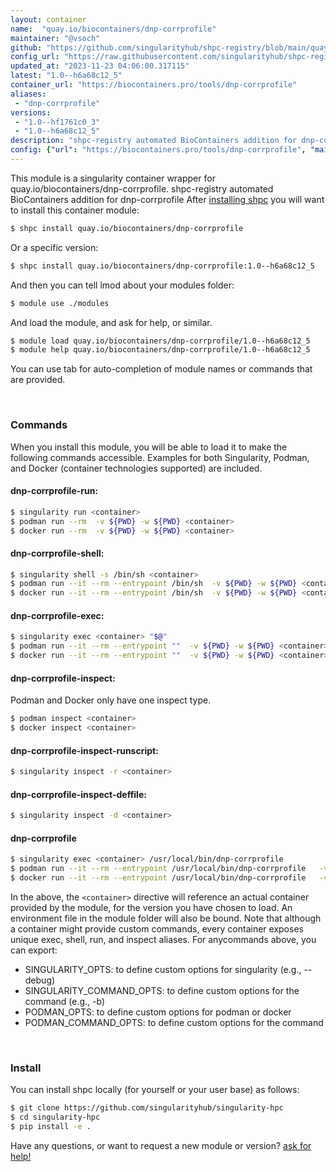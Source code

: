 ```yaml
---
layout: container
name:  "quay.io/biocontainers/dnp-corrprofile"
maintainer: "@vsoch"
github: "https://github.com/singularityhub/shpc-registry/blob/main/quay.io/biocontainers/dnp-corrprofile/container.yaml"
config_url: "https://raw.githubusercontent.com/singularityhub/shpc-registry/main/quay.io/biocontainers/dnp-corrprofile/container.yaml"
updated_at: "2023-11-23 04:06:00.317115"
latest: "1.0--h6a68c12_5"
container_url: "https://biocontainers.pro/tools/dnp-corrprofile"
aliases:
 - "dnp-corrprofile"
versions:
 - "1.0--hf1761c0_3"
 - "1.0--h6a68c12_5"
description: "shpc-registry automated BioContainers addition for dnp-corrprofile"
config: {"url": "https://biocontainers.pro/tools/dnp-corrprofile", "maintainer": "@vsoch", "description": "shpc-registry automated BioContainers addition for dnp-corrprofile", "latest": {"1.0--h6a68c12_5": "sha256:255292c3da7dfe9ebb710a2adf84452950e31135d1f03b8e65dcc7f068dfd3c1"}, "tags": {"1.0--hf1761c0_3": "sha256:01696c8f88bcfd50f0b5fa3f83b15edd58799af1c07b9654090394b5a46e4257", "1.0--h6a68c12_5": "sha256:255292c3da7dfe9ebb710a2adf84452950e31135d1f03b8e65dcc7f068dfd3c1"}, "docker": "quay.io/biocontainers/dnp-corrprofile", "aliases": {"dnp-corrprofile": "/usr/local/bin/dnp-corrprofile"}}
---
```


This module is a singularity container wrapper for quay.io/biocontainers/dnp-corrprofile.
shpc-registry automated BioContainers addition for dnp-corrprofile
After [installing shpc](#install) you will want to install this container module:


```bash
$ shpc install quay.io/biocontainers/dnp-corrprofile
```

Or a specific version:

```bash
$ shpc install quay.io/biocontainers/dnp-corrprofile:1.0--h6a68c12_5
```

And then you can tell lmod about your modules folder:

```bash
$ module use ./modules
```

And load the module, and ask for help, or similar.

```bash
$ module load quay.io/biocontainers/dnp-corrprofile/1.0--h6a68c12_5
$ module help quay.io/biocontainers/dnp-corrprofile/1.0--h6a68c12_5
```

You can use tab for auto-completion of module names or commands that are provided.

<br>

### Commands

When you install this module, you will be able to load it to make the following commands accessible.
Examples for both Singularity, Podman, and Docker (container technologies supported) are included.

#### dnp-corrprofile-run:

```bash
$ singularity run <container>
$ podman run --rm  -v ${PWD} -w ${PWD} <container>
$ docker run --rm  -v ${PWD} -w ${PWD} <container>
```

#### dnp-corrprofile-shell:

```bash
$ singularity shell -s /bin/sh <container>
$ podman run --it --rm --entrypoint /bin/sh  -v ${PWD} -w ${PWD} <container>
$ docker run --it --rm --entrypoint /bin/sh  -v ${PWD} -w ${PWD} <container>
```

#### dnp-corrprofile-exec:

```bash
$ singularity exec <container> "$@"
$ podman run --it --rm --entrypoint ""  -v ${PWD} -w ${PWD} <container> "$@"
$ docker run --it --rm --entrypoint ""  -v ${PWD} -w ${PWD} <container> "$@"
```

#### dnp-corrprofile-inspect:

Podman and Docker only have one inspect type.

```bash
$ podman inspect <container>
$ docker inspect <container>
```

#### dnp-corrprofile-inspect-runscript:

```bash
$ singularity inspect -r <container>
```

#### dnp-corrprofile-inspect-deffile:

```bash
$ singularity inspect -d <container>
```


#### dnp-corrprofile

```bash
$ singularity exec <container> /usr/local/bin/dnp-corrprofile
$ podman run --it --rm --entrypoint /usr/local/bin/dnp-corrprofile   -v ${PWD} -w ${PWD} <container> -c " $@"
$ docker run --it --rm --entrypoint /usr/local/bin/dnp-corrprofile   -v ${PWD} -w ${PWD} <container> -c " $@"
```



In the above, the `<container>` directive will reference an actual container provided
by the module, for the version you have chosen to load. An environment file in the
module folder will also be bound. Note that although a container
might provide custom commands, every container exposes unique exec, shell, run, and
inspect aliases. For anycommands above, you can export:

 - SINGULARITY_OPTS: to define custom options for singularity (e.g., --debug)
 - SINGULARITY_COMMAND_OPTS: to define custom options for the command (e.g., -b)
 - PODMAN_OPTS: to define custom options for podman or docker
 - PODMAN_COMMAND_OPTS: to define custom options for the command

<br>

### Install

You can install shpc locally (for yourself or your user base) as follows:

```bash
$ git clone https://github.com/singularityhub/singularity-hpc
$ cd singularity-hpc
$ pip install -e .
```

Have any questions, or want to request a new module or version? [ask for help!](https://github.com/singularityhub/singularity-hpc/issues)